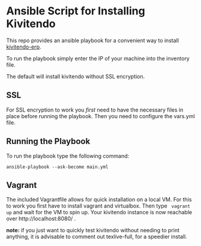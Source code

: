 # Ansible Script for Installing Kivitendo

This repo provides an ansible playbook for a convenient way to install [kivitendo-erp](https://github.com/kivitendo/kivitendo-erp).

To run the playbook simply enter the IP of your machine into the inventory file.

The default will install kivitendo without SSL encryption.

## SSL

For SSL encryption to work you *first* need to have the necessary files in place before running the playbook.
Then you need to configure the vars.yml file.

## Running the Playbook

To run the playbook type the following command:
```
ansible-playbook --ask-become main.yml
```

## Vagrant

The included Vagrantfile allows for quick installation on a local VM.
For this to work you first have to install vagrant and virtualbox.
Then type ` vagrant up` and wait for the VM to spin up.
Your kivitendo instance is now reachable over http://localhost:8080/ .

**note:** if you just want to quickly test kivitendo without needing to print anything, it is advisable to comment out texlive-full, for a speedier install.

